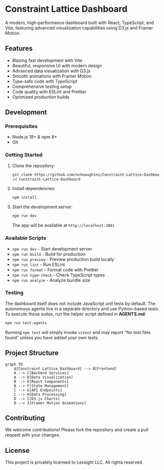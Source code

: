 # Constraint Lattice Dashboard

A modern, high-performance dashboard built with React, TypeScript, and Vite, featuring advanced visualization capabilities using D3.js and Framer Motion.

## Features

- Blazing fast development with Vite
- Beautiful, responsive UI with modern design
- Advanced data visualization with D3.js
- Smooth animations with Framer Motion
- Type-safe code with TypeScript
- Comprehensive testing setup
- Code quality with ESLint and Prettier
- Optimized production builds

## Development

### Prerequisites

- Node.js 18+ & npm 8+
- Git

### Getting Started

1. Clone the repository:
   ```bash
   git clone https://github.com/ochoaughini/Constraint-Lattice-Dashboard.git
   cd Constraint-Lattice-Dashboard
   ```

2. Install dependencies:
   ```bash
   npm install
   ```

3. Start the development server:
   ```bash
   npm run dev
   ```
   
   The app will be available at `http://localhost:3001`

### Available Scripts

- `npm run dev` - Start development server
- `npm run build` - Build for production
- `npm run preview` - Preview production build locally
- `npm run lint` - Run ESLint
- `npm run format` - Format code with Prettier
- `npm run type-check` - Check TypeScript types
- `npm run analyze` - Analyze bundle size

### Testing

The dashboard itself does not include JavaScript unit tests by default. The
autonomous agents live in a separate directory and use Python-based tests. To
execute those suites, run the helper script defined in **AGENTS.md**:

```bash
npm run test:agents
```

Running `npm test` will simply invoke `vitest` and may report "No test files
found" unless you have added your own tests.

## Project Structure

```mermaid
graph TD
    A[Constraint Lattice Dashboard] --> B[Frontend]
    A --> C[Backend Services]
    A --> D[Data Visualization]
    B --> E[React Components]
    B --> F[State Management]
    C --> G[API Endpoints]
    C --> H[Data Processing]
    D --> I[D3.js Charts]
    D --> J[Framer Motion Animations]
```

## Contributing

We welcome contributions! Please fork the repository and create a pull request with your changes.

## License

This project is privately licensed to Lexsight LLC. All rights reserved.
